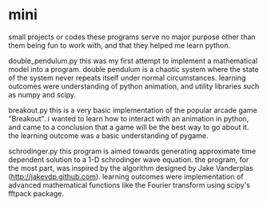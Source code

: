 # mini
small projects or codes
these programs serve no major purpose other than them being fun to work with, and that they helped me learn python. 

double_pendulum.py
this was my first attempt to implement a mathematical model into a program. double pendulum is a chaotic system where 
the state of the system never repeats itself under normal circumstances. learning outcomes were understanding of 
python animation, and utility libraries such as numpy and scipy.

breakout.py
this is a very basic implementation of the popular arcade game "Breakout". i wanted to learn how to interact with an 
animation in python, and came to a conclusion that a game will be the best way to go about it. the learning outcome 
was a basic understanding of pygame.

schrodinger.py
this program is aimed towards generating approximate time dependent solution to a 1-D schrodinger wave equation. the 
program, for the most part, was inspired by the algorithm designed by Jake Vanderplas (http://jakevdp.github.com). 
learning outcomes were implementation of advanced mathematical functions like the Fourier transform using scipy's 
fftpack package.
